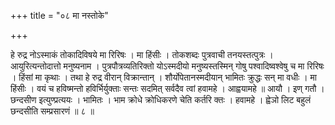 +++
title = "०८ मा नस्तोके"

+++

हे रुद्र नोऽस्माकं तोकादिविषये मा रिरिषः । मा हिंसीः । तोकशब्दः पुत्रवाची तनयस्तत्पुत्रः । आयुरित्यन्तोदात्तो मनुष्यनाम । पुत्रपौत्रव्यतिरिक्तो योऽस्मदीयो मनुष्यस्तस्मिन् गोषु पश्वादिष्वश्वेषु च मा रिरिषः । हिंसां मा कृथाः । तथा हे रुद्र वीरान् विक्रान्तान् । शौर्योपेतानस्मदीयान् भामितः क्रुद्धः सन् मा वधीः । मा हिंसीः । वयं च हविष्मन्तो हविर्भिर्युक्ताः सन्तः सदमित् सर्वदैव त्वां हवामहे । आह्वयामहे ॥ आयौ । इण् गतौ । छन्दसीण इत्युण्प्रत्ययः । भामितः । भाम क्रोधे क्रोधिकरणे चेति कर्तरि क्तः । हवामहे । ह्वेञो लिट बहुलं छन्दसीति सम्प्रसारणं ॥ ८ ॥